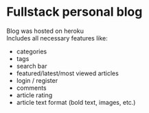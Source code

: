 # Fullstack personal blog
Blog was hosted on heroku <br>
Includes all necessary features like: <br>
- categories <br>
- tags <br>
- search bar <br>
- featured/latest/most viewed articles <br>
- login / register <br>
- comments <br>
- article rating <br>
- article text format (bold text, images, etc.)
